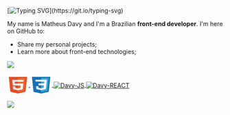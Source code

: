 [![Typing SVG](https://readme-typing-svg.herokuapp.com/?lines=You´re+Welcome!)](https://git.io/typing-svg)

My name is Matheus Davy and I'm a Brazilian **front-end developer**. I'm here on GitHub to:
- Share my personal projects;
- Learn more about front-end technologies;


 <div>
  <a href="https://github.com/MatheusDavy">
  <img height="180em" src="https://github-readme-stats.vercel.app/api?username=MatheusDavy&show_icons=true&theme=flag_india&include_all_commits=true&count_private=true"/>
</div>

  </div>
<div style="display: inline_block"><br>
  <img align="center" alt="Davy-HTML" height="40" width="50" src="https://raw.githubusercontent.com/devicons/devicon/master/icons/html5/html5-original.svg">
  <img align="center" alt="Davy-CSS" height="40" width="50" src="https://raw.githubusercontent.com/devicons/devicon/master/icons/css3/css3-original.svg">
  <img align="center" alt="Davy-JS" height="40" width="50" src="https://cdn.jsdelivr.net/gh/devicons/devicon/icons/javascript/javascript-original.svg">
 <img align="center" alt="Davy-REACT" height="40" width="50" src="https://cdn.jsdelivr.net/gh/devicons/devicon/icons/react/react-original.svg">
</div> 
<br>


<div> 
   <a href="https://www.instagram.com/matheus.davy/" target="_blank"><img src="https://img.shields.io/badge/-Instagram-%23E4405F?style=for-the-badge&logo=instagram&logoColor=white" target="_blank"></a>
 </a> 
</div>
